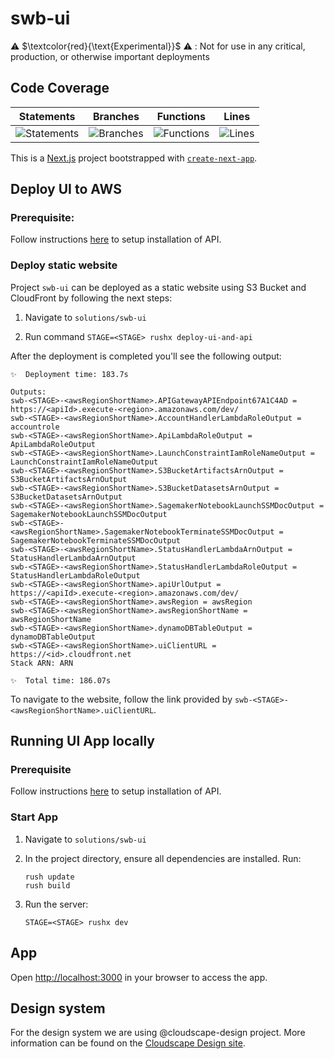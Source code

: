 # swb-ui

⚠️ $\textcolor{red}{\text{Experimental}}$ ⚠️ : Not for use in any critical, production, or otherwise important deployments

## Code Coverage

| Statements | Branches | Functions | Lines |
| --------------------------- | ----------------------- | ------------------------- | ----------------- |
| ![Statements](https://img.shields.io/badge/statements-Unknown%25-brightgreen.svg?style=flat) | ![Branches](https://img.shields.io/badge/branches-Unknown%25-brightgreen.svg?style=flat) | ![Functions](https://img.shields.io/badge/functions-Unknown%25-brightgreen.svg?style=flat) | ![Lines](https://img.shields.io/badge/lines-Unknown%25-brightgreen.svg?style=flat) |

This is a [Next.js](https://nextjs.org/) project bootstrapped with [`create-next-app`](https://github.com/vercel/next.js/tree/canary/packages/create-next-app).

## Deploy UI to AWS

### Prerequisite:

Follow instructions [here](../swb-reference/SETUP_v2p1.md##installation) to setup installation of API.

### Deploy static website

Project `swb-ui` can be deployed as a static website using S3 Bucket and CloudFront by following the next steps:

1. Navigate to `solutions/swb-ui`

2. Run command `STAGE=<STAGE> rushx deploy-ui-and-api`

After the deployment is completed you'll see the following output:

```
✨  Deployment time: 183.7s

Outputs:
swb-<STAGE>-<awsRegionShortName>.APIGatewayAPIEndpoint67A1C4AD = https://<apiId>.execute-<region>.amazonaws.com/dev/
swb-<STAGE>-<awsRegionShortName>.AccountHandlerLambdaRoleOutput = accountrole
swb-<STAGE>-<awsRegionShortName>.ApiLambdaRoleOutput = ApiLambdaRoleOutput
swb-<STAGE>-<awsRegionShortName>.LaunchConstraintIamRoleNameOutput = LaunchConstraintIamRoleNameOutput
swb-<STAGE>-<awsRegionShortName>.S3BucketArtifactsArnOutput = S3BucketArtifactsArnOutput
swb-<STAGE>-<awsRegionShortName>.S3BucketDatasetsArnOutput = S3BucketDatasetsArnOutput
swb-<STAGE>-<awsRegionShortName>.SagemakerNotebookLaunchSSMDocOutput = SagemakerNotebookLaunchSSMDocOutput
swb-<STAGE>-<awsRegionShortName>.SagemakerNotebookTerminateSSMDocOutput = SagemakerNotebookTerminateSSMDocOutput
swb-<STAGE>-<awsRegionShortName>.StatusHandlerLambdaArnOutput = StatusHandlerLambdaArnOutput
swb-<STAGE>-<awsRegionShortName>.StatusHandlerLambdaRoleOutput = StatusHandlerLambdaRoleOutput
swb-<STAGE>-<awsRegionShortName>.apiUrlOutput = https://<apiId>.execute-<region>.amazonaws.com/dev/
swb-<STAGE>-<awsRegionShortName>.awsRegion = awsRegion
swb-<STAGE>-<awsRegionShortName>.awsRegionShortName = awsRegionShortName
swb-<STAGE>-<awsRegionShortName>.dynamoDBTableOutput = dynamoDBTableOutput
swb-<STAGE>-<awsRegionShortName>.uiClientURL = https://<id>.cloudfront.net
Stack ARN: ARN

✨  Total time: 186.07s
```
To navigate to the website, follow the link provided by `swb-<STAGE>-<awsRegionShortName>.uiClientURL`.

## Running UI App locally

### Prerequisite
Follow instructions [here](../swb-reference/SETUP_v2p1.md##installation) to setup installation of API.

### Start App

1. Navigate to `solutions/swb-ui`

2. In the project directory, ensure all dependencies are installed. Run:
    ```
    rush update
    rush build
    ```

3. Run the server:
    ```
    STAGE=<STAGE> rushx dev
    ```


## App

Open [http://localhost:3000](http://localhost:3000) in your browser to access the app.

## Design system

For the design system we are using @cloudscape-design project. More information can be found on the [Cloudscape Design site](https://cloudscape.design/). 